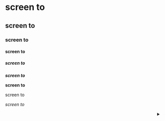 # screen to
## screen to
### screen to
#### screen to
##### screen to
***screen to***

**screen to**

screen to

*screen to*

<details style="width: 100%; text-align: right">
<summary></summary>
<section style="width: 100%; text-align: left">
font: <a href="https://www.dafont.com/lt-carpet.font?text=screen+to">LT Carpet</a>
</section>
</details>